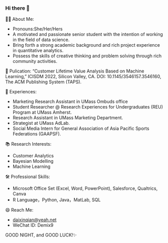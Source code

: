### Hi there 👋

🙋‍♀️ About Me:
- Pronouns:She/Her/Hers
- A motivated and passionate senior student with the intention of working in the field of data science.
- Bring forth a strong academic background and rich project experience in quantitative analytics.
- Possess the skills of creative thinking and problem solving through rich community activities.

📝 Pulication:
“Customer Lifetime Value Analysis Based on Machine Learning,” ICISDM 2022, Silicon Valley, CA. DOI: 10.1145/3546157.3546160, The ACM Publishing System (TAPS).

💼 Experiences:
- Marketing Research Assistant in UMass Ombuds office
- Student Researcher @ Research Experiences for Undergraduates (REU) Program at UMass Amherst.
- Research Assistant in UMass Marketing Department.
- Strategist at UMass AdLab.
- Social Media Intern for General Association of Asia Pacific Sports Federations (GAAPSF).

📚 Research Interests:
- Customer Analytics
- Bayesian Modelling
- Machine Learning

🛠 Professional Skills:
- Microsoft Office Set (Excel, Word, PowerPoint), Salesforce, Qualtrics, Canva
- R Language，Python, Java，MatLab, SQL

😄 Reach Me:
- daixinqian@yeah.net
- WeChat ID: Demix9

GOOD NIGHT, and GOOD LUCK!✨ 
